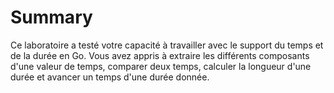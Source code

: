 # Summary

Ce laboratoire a testé votre capacité à travailler avec le support du temps et de la durée en Go. Vous avez appris à extraire les différents composants d'une valeur de temps, comparer deux temps, calculer la longueur d'une durée et avancer un temps d'une durée donnée.
